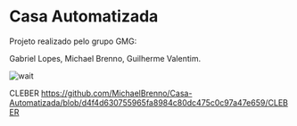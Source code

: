 # Casa Automatizada

Projeto realizado pelo grupo GMG:

Gabriel Lopes, 
Michael Brenno, 
Guilherme Valentim.





![wait](https://user-images.githubusercontent.com/49558226/120695145-6dfc2b00-c481-11eb-91bc-0af60b052ef4.gif)

CLEBER
https://github.com/MichaelBrenno/Casa-Automatizada/blob/d4f4d630755965fa8984c80dc475c0c97a47e659/CLEBER
